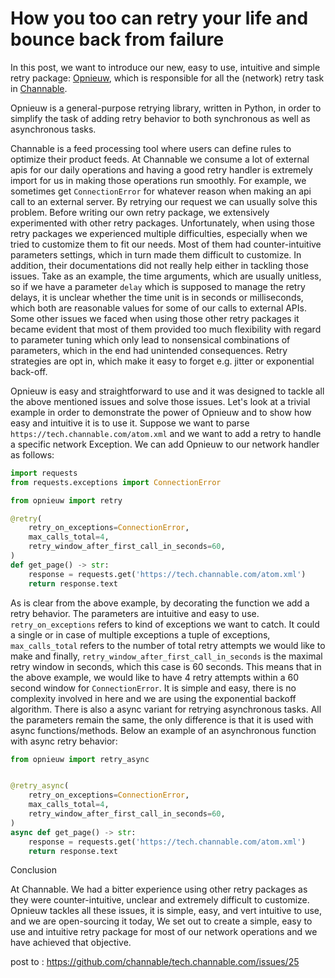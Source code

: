 # How you too can retry your life and bounce back from failure
										
In this post, we want to introduce our new, easy to use, intuitive and simple retry package: [Opnieuw][opnieuw], which is responsible for all the (network) retry task in [Channable][channable].

Opnieuw is a general-purpose retrying library, written in Python, in order to simplify the task of adding retry behavior to both synchronous as well as asynchronous tasks.

Channable is a feed processing tool where users can define rules to optimize their product feeds. At Channable we consume a lot of external apis for our daily operations and having a good retry handler is extremely import for us in making those operations run smoothly. For example, we sometimes get `ConnectionError` for whatever reason when making an api call to an external server. By retrying our request we can usually solve this problem. Before writing our own retry package, we extensively experimented with other retry packages. Unfortunately, when using those retry packages we experienced multiple difficulties, especially when we tried to customize them to fit our needs. Most of them had counter-intuitive parameters settings, which in turn made them difficult to customize. In addition, their documentations did not really help either in tackling those issues. Take as an example, the time arguments, which are usually unitless, so if we have a parameter `delay` which is supposed to manage the retry delays, it is unclear whether the time unit is in seconds or milliseconds, which both are reasonable values for some of our calls to external APIs. Some other issues we faced when using those other retry packages it became evident that most of them provided too much flexibility with regard to parameter tuning which only lead to nonsensical combinations of parameters, which in the end had unintended consequences. Retry strategies are opt in, which make it easy to forget e.g. jitter or exponential back-off.


Opnieuw is easy and straightforward to use and it was designed to tackle all the above mentioned issues and solve those issues. Let's look at a trivial example in order to demonstrate the power of Opnieuw and to show how easy and intuitive it is to use it. Suppose we want to parse `https://tech.channable.com/atom.xml` and we want to add a retry to handle a specific network Exception. We can add Opnieuw to our
network handler as follows:

```python
import requests
from requests.exceptions import ConnectionError

from opnieuw import retry

@retry(
    retry_on_exceptions=ConnectionError,
    max_calls_total=4,
    retry_window_after_first_call_in_seconds=60,
)
def get_page() -> str:
    response = requests.get('https://tech.channable.com/atom.xml')
    return response.text
```


As is clear from the above example, by decorating the function we add a retry behavior. The parameters are intuitive and easy to use. `retry_on_exceptions` refers to kind of exceptions we want to catch. It could a single or in case of multiple exceptions a tuple of exceptions, `max_calls_total` refers to the number of total retry attempts we would like to make and finally, `retry_window_after_first_call_in_seconds` is the maximal retry window in seconds, which this case is 60 seconds. This means that in the above example, we would like to have 4 retry attempts within a 60 second window for `ConnectionError`. It is simple and easy, there is no complexity involved in here and we are using the exponential backoff algorithm. There is also a async variant for retrying asynchronous tasks. All the parameters remain the same, the only difference is that it is used with async functions/methods. Below an example of an asynchronous function with async retry behavior:

```python
from opnieuw import retry_async


@retry_async(
    retry_on_exceptions=ConnectionError,
    max_calls_total=4,
    retry_window_after_first_call_in_seconds=60,
)
async def get_page() -> str:
    response = requests.get('https://tech.channable.com/atom.xml')
    return response.text
```


Conclusion

At Channable. We had a bitter experience using other retry packages as they were counter-intuitive, unclear and extremely difficult to customize. Opnieuw tackles all these issues, it is simple, easy, and vert intuitive to use, and we are open-sourcing it today, We set out to create a simple, easy to use and intuitive retry package for most of our network operations and we have achieved that objective.

[channable]:  https://www.channable.com/
[opnieuw]: https://github.com/channable/opnieuw/blob/master/README.md

post to : https://github.com/channable/tech.channable.com/issues/25